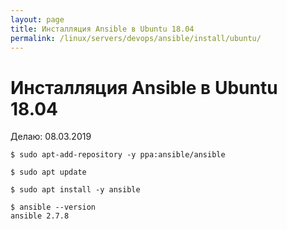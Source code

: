 ```yaml
---
layout: page
title: Инсталляция Ansible в Ubuntu 18.04
permalink: /linux/servers/devops/ansible/install/ubuntu/
---
```


# Инсталляция Ansible в Ubuntu 18.04

Делаю: 08.03.2019

    $ sudo apt-add-repository -y ppa:ansible/ansible

    $ sudo apt update

    $ sudo apt install -y ansible

    $ ansible --version
    ansible 2.7.8
